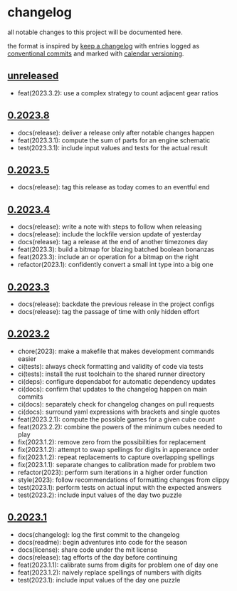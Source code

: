 # changelog

all notable changes to this project will be documented here.

the format is inspired by [keep a changelog][changelog] with entries logged as
[conventional commits][commits] and marked with [calendar versioning][calver].

## [unreleased]

- feat(2023.3.2): use a complex strategy to count adjacent gear ratios

## [0.2023.8]

- docs(release): deliver a release only after notable changes happen
- feat(2023.3.1): compute the sum of parts for an engine schematic
- test(2023.3.1): include input values and tests for the actual result

## [0.2023.5]

- docs(release): tag this release as today comes to an eventful end

## [0.2023.4]

- docs(release): write a note with steps to follow when releasing
- docs(release): include the lockfile version update of yesterday
- docs(release): tag a release at the end of another timezones day
- feat(2023.3): build a bitmap for blazing batched boolean bonanzas
- feat(2023.3): include an or operation for a bitmap on the right
- refactor(2023.1): confidently convert a small int type into a big one

## [0.2023.3]

- docs(release): backdate the previous release in the project configs
- docs(release): tag the passage of time with only hidden effort

## [0.2023.2]

- chore(2023): make a makefile that makes development commands easier
- ci(tests): always check formatting and validity of code via tests
- ci(tests): install the rust toolchain to the shared runner directory
- ci(deps): configure dependabot for automatic dependency updates
- ci(docs): confirm that updates to the changelog happen on main commits
- ci(docs): separately check for changelog changes on pull requests
- ci(docs): surround yaml expressions with brackets and single quotes
- feat(2023.2.1): compute the possible games for a given cube count
- feat(2023.2.2): combine the powers of the minimum cubes needed to play
- fix(2023.1.2): remove zero from the possibilities for replacement
- fix(2023.1.2): attempt to swap spellings for digits in apperance order
- fix(2023.1.2): repeat replacements to capture overlapping spellings
- fix(2023.1.1): separate changes to calibration made for problem two
- refactor(2023): perform sum iterations in a higher order function
- style(2023): follow recommendations of formatting changes from clippy
- test(2023.1): perform tests on actual input with the expected answers
- test(2023.2): include input values of the day two puzzle

## [0.2023.1]

- docs(changelog): log the first commit to the changelog
- docs(readme): begin adventures into code for the season
- docs(license): share code under the mit license
- docs(release): tag efforts of the day before continuing
- feat(2023.1.1): calibrate sums from digits for problem one of day one
- feat(2023.1.2): naively replace spellings of numbers with digits
- test(2023.1): include input values of the day one puzzle

<!-- a collection of links -->
[calver]: https://calver.org
[changelog]: https://keepachangelog.com/en/1.1.0/
[commits]: https://www.conventionalcommits.org/en/v1.0.0/

<!-- a collection of releases -->
[unreleased]: https://github.com/zimeg/advent-of-code/compare/v0.2023.8...HEAD
[0.2023.8]: https://github.com/zimeg/advent-of-code/releases/tag/v0.2023.8
[0.2023.5]: https://github.com/zimeg/advent-of-code/releases/tag/v0.2023.5
[0.2023.4]: https://github.com/zimeg/advent-of-code/releases/tag/v0.2023.4
[0.2023.3]: https://github.com/zimeg/advent-of-code/releases/tag/v0.2023.3
[0.2023.2]: https://github.com/zimeg/advent-of-code/releases/tag/v0.2023.2
[0.2023.1]: https://github.com/zimeg/advent-of-code/releases/tag/v0.2023.1
